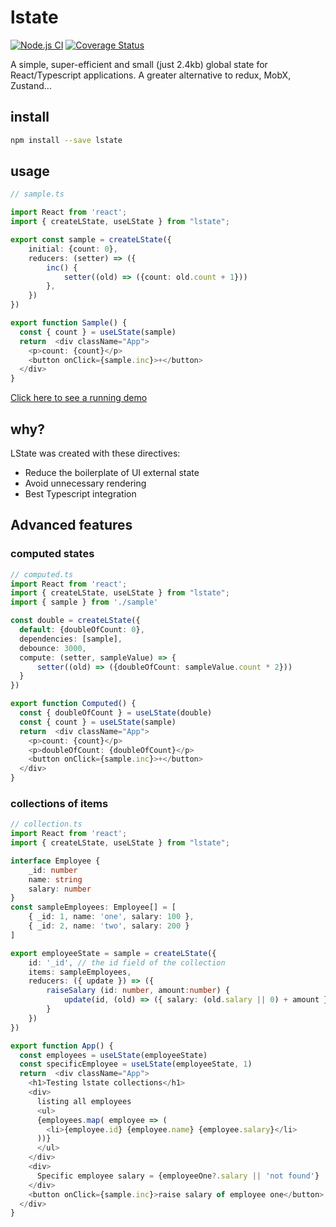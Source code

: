 # lstate

[![Node.js CI](https://github.com/teintinu/lstate/actions/workflows/test.yml/badge.svg)](https://github.com/teintinu/lstate/actions/workflows/test.yml)
[![Coverage Status](https://coveralls.io/repos/github/teintinu/lstate/badge.svg?branch=main)](https://coveralls.io/github/teintinu/lstate?branch=main)

A simple, super-efficient and small (just 2.4kb) global state for React/Typescript applications. A greater alternative to redux, MobX, Zustand...

## install

```bash
npm install --save lstate
```

## usage

```typescript
// sample.ts

import React from 'react';
import { createLState, useLState } from "lstate";

export const sample = createLState({
    initial: {count: 0},
    reducers: (setter) => ({
        inc() {
            setter((old) => ({count: old.count + 1}))
        },
    })
})

export function Sample() {
  const { count } = useLState(sample)
  return  <div className="App">
    <p>count: {count}</p>
    <button onClick={sample.inc}>+</button>
  </div>
}

```

[Click here to see a running demo](https://codesandbox.io/s/gallant-wind-ksplp?file=/src/state.ts)

## why?

LState was created with these directives:

- Reduce the boilerplate of UI external state
- Avoid unnecessary rendering
- Best Typescript integration

## Advanced features

### computed states

```typescript
// computed.ts
import React from 'react';
import { createLState, useLState } from "lstate";
import { sample } from './sample'

const double = createLState({
  default: {doubleOfCount: 0},
  dependencies: [sample],
  debounce: 3000,
  compute: (setter, sampleValue) => {
      setter((old) => ({doubleOfCount: sampleValue.count * 2}))
  }
})

export function Computed() {
  const { doubleOfCount } = useLState(double)
  const { count } = useLState(sample)
  return  <div className="App">
    <p>count: {count}</p>
    <p>doubleOfCount: {doubleOfCount}</p>
    <button onClick={sample.inc}>+</button>
  </div>
}
````

### collections of items

```typescript
// collection.ts
import React from 'react';
import { createLState, useLState } from "lstate";

interface Employee {
    _id: number
    name: string
    salary: number
}
const sampleEmployees: Employee[] = [
    { _id: 1, name: 'one', salary: 100 },
    { _id: 2, name: 'two', salary: 200 }
]

export employeeState = sample = createLState({
    id: '_id', // the id field of the collection
    items: sampleEmployees,
    reducers: ({ update }) => ({
        raiseSalary (id: number, amount:number) {
            update(id, (old) => ({ salary: (old.salary || 0) + amount }))
        }
    })
})

export function App() {
  const employees = useLState(employeeState)
  const specificEmployee = useLState(employeeState, 1)
  return  <div className="App">
    <h1>Testing lstate collections</h1>
    <div>
      listing all employees
      <ul>
      {employees.map( employee => (
        <li>{employee.id} {employee.name} {employee.salary}</li>
      ))}
      </ul>
    </div>
    <div>
      Specific employee salary = {employeeOne?.salary || 'not found'}
    </div>
    <button onClick={sample.inc}>raise salary of employee one</button>
  </div>
}
````
